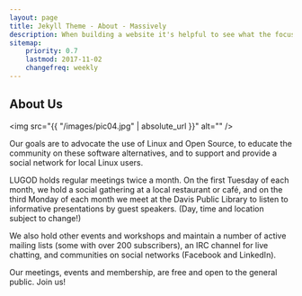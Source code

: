 ```yaml
---
layout: page
title: Jekyll Theme - About - Massively
description: When building a website it's helpful to see what the focus of your site is. This page is an example of how to show a website's focus.
sitemap:
    priority: 0.7
    lastmod: 2017-11-02
    changefreq: weekly
---
```

## About Us

<span class="image left"><img src="{{ "/images/pic04.jpg" | absolute_url }}" alt="" /></span>

Our goals are to advocate the use of Linux and Open Source, to educate the community on these software alternatives, and to support and provide a social network for local Linux users.

LUGOD holds regular meetings twice a month. On the first Tuesday of each month, we hold a social gathering at a local restaurant or café, and on the third Monday of each month we meet at the Davis Public Library to listen to informative presentations by guest speakers. (Day, time and location subject to change!)

We also hold other events and workshops and maintain a number of active mailing lists (some with over 200 subscribers), an IRC channel for live chatting, and communities on social networks (Facebook and LinkedIn).

Our meetings, events and membership, are free and open to the general public. Join us!
